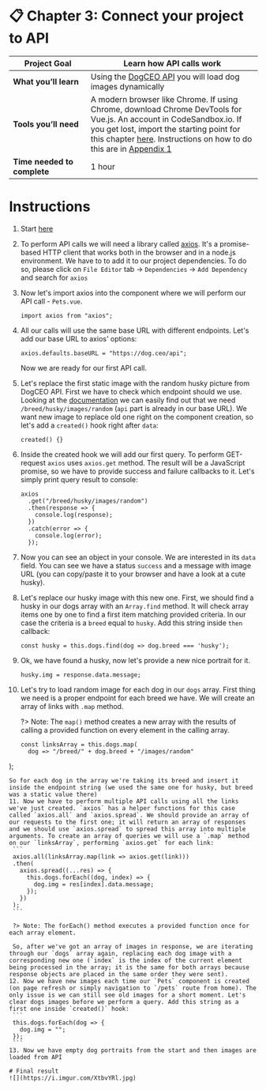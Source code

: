 # 📋 Chapter 3: Connect your project to API

| **Project&nbsp;Goal** | Learn how API calls work                                                                                                                                   |
| --------------------------- | ------------------------------------------------------------------------------------------------------------------------------------------------------------------------------------------------ |
| **What&nbsp;you’ll&nbsp;learn**       | Using the [DogCEO API](https://dog.ceo/dog-api/) you will load dog images dynamically                                                                                             |
| **Tools&nbsp;you’ll&nbsp;need**       | A modern browser like Chrome. If using Chrome, download Chrome DevTools for Vue.js. An account in CodeSandbox.io. If you get lost, import the starting point for this chapter [here](https://github.com/VueVixens/projects/tree/master/chapter-1-end). Instructions on how to do this are in [Appendix 1](appendix_1.md) |
| **Time needed to complete** | 1 hour                                                                                                                                                                                     |

# Instructions
1. Start [here](https://github.com/VueVixens/projects/tree/master/chapter-2-end)
2. To perform API calls we will need a library called [axios](https://github.com/axios/axios). It's a promise-based HTTP client that works both in the browser and in a node.js environment. We have to to add it to our project dependencies. To do so, please click on `File Editor` tab -> `Dependencies` -> `Add Dependency` and search for `axios`
3. Now let's import axios into the component where we will perform our API call - `Pets.vue`.
	```
	import axios from "axios";
	```
4. All our calls will use the same base URL with different endpoints. Let's add our base URL to axios' options:
	```
	axios.defaults.baseURL = "https://dog.ceo/api";
	```
	Now we are ready for our first API call.
5. Let's replace the first static image with the random husky picture from DogCEO API. First we have to check which endpoint should we use. Looking at the [documentation](https://dog.ceo/dog-api/) we can easily find out that we need `/breed/husky/images/random` (`api` part is already in our base URL). We want new image to replace old one right on the component creation, so let's add a `created()` hook right after `data`:
	```
	created() {}
	```
6. Inside the created hook we will add our first query. To perform GET-request `axios` uses `axios.get` method. The result will be a JavaScript promise, so we have to provide success and failure callbacks to it. Let's simply print query result to console:
	```
    axios
      .get("/breed/husky/images/random")
      .then(response => {
        console.log(response);
      })
      .catch(error => {
        console.log(error);
      });
   ```
7. Now you can see an object in your console. We are interested in its `data` field. You can see we have a status `success` and a message with image URL (you can copy/paste it to your browser and have a look at a cute husky).
8. Let's replace our husky image with this new one. First, we should find a husky in our dogs array with an `Array.find` method. It will check array items one by one to find a first item matching provided criteria. In our case the criteria is a `breed` equal to `husky`. Add this string inside `then` callback:
	```
	const husky = this.dogs.find(dog => dog.breed === 'husky');
	```
9. Ok, we have found a husky, now let's provide a new nice portrait for it.
	```
	husky.img = response.data.message;
	```
10. Let's try to load random image for each dog in our `dogs` array. First thing we need is a proper endpoint for each breed we have. We will create an array of links with `.map` method.

	?> Note: The `map()` method creates a new array with the results of calling a provided function on every element in the calling array.
	```
	const linksArray = this.dogs.map(
      dog => "/breed/" + dog.breed + "/images/random"
   );
   ```
   So for each dog in the array we're taking its breed and insert it inside the endpoint string (we used the same one for husky, but breed was a static value there)
11. Now we have to perform multiple API calls using all the links we've just created. `axios` has a helper functions for this case called `axios.all` and `axios.spread`. We should provide an array of our requests to the first one; it will return an array of responses and we should use `axios.spread` to spread this array into multiple arguments. To create an array of queries we will use a `.map` method on our `linksArray`, performing `axios.get` for each link:
	```
	axios.all(linksArray.map(link => axios.get(link)))
    .then(
      axios.spread((...res) => {
        this.dogs.forEach((dog, index) => {
          dog.img = res[index].data.message;
        });
      })
    );
    ```
    
    ?> Note: The forEach() method executes a provided function once for each array element.
    
	So, after we've got an array of images in response, we are iterating through our `dogs` array again, replacing each dog image with a corresponding new one (`index` is the index of the current element being processed in the array; it is the same for both arrays because response objects are placed in the same order they were sent).
12. Now we have new images each time our `Pets` component is created (on page refresh or simply navigation to `/pets` route from home). The only issue is we can still see old images for a short moment. Let's clear dogs images before we perform a query. Add this string as a first one inside `created()` hook:
	```
	this.dogs.forEach(dog => {
      dog.img = "";
    });
	```
13. Now we have empty dog portraits from the start and then images are loaded from API

# Final result
![](https://i.imgur.com/XtbvYRl.jpg)